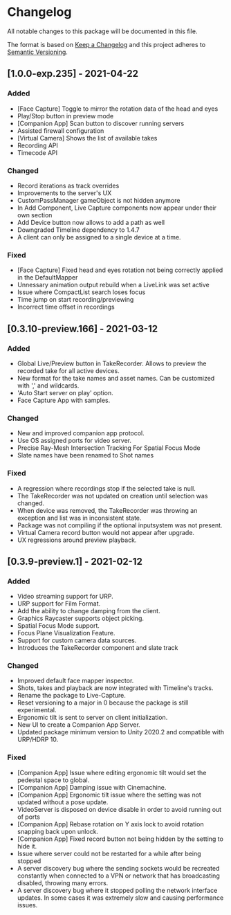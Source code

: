 # Changelog
All notable changes to this package will be documented in this file.

The format is based on [Keep a Changelog](http://keepachangelog.com/en/1.0.0/)
and this project adheres to [Semantic Versioning](http://semver.org/spec/v2.0.0.html).

## [1.0.0-exp.235] - 2021-04-22

### Added
- [Face Capture] Toggle to mirror the rotation data of the head and eyes
- Play/Stop button in preview mode
- [Companion App] Scan button to discover running servers
- Assisted firewall configuration
- [Virtual Camera] Shows the list of available takes
- Recording API
- Timecode API

### Changed
- Record iterations as track overrides
- Improvements to the server's UX
- CustomPassManager gameObject is not hidden anymore
- In Add Component, Live Capture components now appear under their own section
- Add Device button now allows to add a path as well
- Downgraded Timeline dependency to 1.4.7
- A client can only be assigned to a single device at a time.

### Fixed
- [Face Capture] Fixed head and eyes rotation not being correctly applied in the DefaultMapper
- Unnessary animation output rebuild when a LiveLink was set active
- Issue where CompactList search loses focus
- Time jump on start recording/previewing
- Incorrect time offset in recordings

## [0.3.10-preview.166] - 2021-03-12

### Added
- Global Live/Preview button in TakeRecorder. Allows to preview the recorded take for all active devices.
- New format for the take names and asset names. Can be customized with ',' and wildcards.  
- 'Auto Start server on play' option.
- Face Capture App with samples.

### Changed
- New and improved companion app protocol.
- Use OS assigned ports for video server.
- Precise Ray-Mesh Intersection Tracking For Spatial Focus Mode
- Slate names have been renamed to Shot names

### Fixed
- A regression where recordings stop if the selected take is null.
- The TakeRecorder was not updated on creation until selection was changed.
- When device was removed, the TakeRecorder was throwing an exception and list was in inconsistent state.
- Package was not compiling if the optional inputsystem was not present.
- Virtual Camera record button would not appear after upgrade. 
- UX regressions around preview playback. 

## [0.3.9-preview.1] - 2021-02-12

### Added
- Video streaming support for URP.
- URP support for Film Format. 
- Add the ability to change damping from the client.
- Graphics Raycaster supports object picking.
- Spatial Focus Mode support.
- Focus Plane Visualization Feature.
- Support for custom camera data sources.
- Introduces the TakeRecorder component and slate track

### Changed
- Improved default face mapper inspector.
- Shots, takes and playback are now integrated with Timeline's tracks.
- Rename the package to Live-Capture.
- Reset versioning to a major in 0 because the package is still experimental.
- Ergonomic tilt is sent to server on client initialization.
- New UI to create a Companion App Server. 
- Updated package minimum version to Unity 2020.2 and compatible with URP/HDRP 10. 

### Fixed
- [Companion App] Issue where editing ergonomic tilt would set the pedestal space to global.  
- [Companion App] Damping issue with Cinemachine.
- [Companion App] Ergonomic tilt issue where the setting was not updated without a pose update.  
- VideoServer is disposed on device disable in order to avoid running out of ports
- [Companion App] Rebase rotation on Y axis lock to avoid rotation snapping back upon unlock.
- [Companion App] Fixed record button not being hidden by the setting to hide it.
- Issue where server could not be restarted for a while after being stopped
- A server discovery bug where the sending sockets would be recreated constantly when connected to a VPN or network that has broadcasting disabled, throwing many errors.
- A server discovery bug where it stopped polling the network interface updates. In some cases it was extremely slow and causing performance issues.
